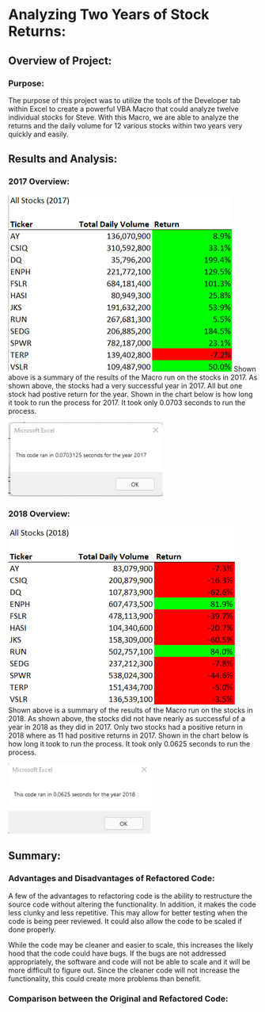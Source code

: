 # Analyzing Two Years of Stock Returns:

## Overview of Project:

### Purpose:
The purpose of this project was to utilize the tools of the Developer tab within Excel to create a powerful VBA Macro that could analyze twelve individual stocks for Steve. With this Macro, we are able to analyze the returns and the daily volume for 12 various stocks within two years very quickly and easily.

## Results and Analysis:

### 2017 Overview:
![This is an image](https://github.com/nbhatia1014/stock-analysis/blob/main/Resources/2017.png)
Shown above is a summary of the results of the Macro run on the stocks in 2017. As shown above, the stocks had a very successful year in 2017. All but one stock had postive return for the year. Shown in the chart below is how long it took to run the process for 2017. It took only 0.0703 seconds to run the process.

![This is an image](https://github.com/nbhatia1014/stock-analysis/blob/main/Resources/VBA_Challenge_2017.png)

### 2018 Overview:
![This is an image](https://github.com/nbhatia1014/stock-analysis/blob/main/Resources/2018.png)
Shown above is a summary of the results of the Macro run on the stocks in 2018. As shown above, the stocks did not have nearly as successful of a year in 2018 as they did in 2017. Only two stocks had a positive return in 2018 where as 11 had positive returns in 2017. Shown in the chart below is how long it took to run the process. It took only 0.0625 seconds to run the process.

![This is an image](https://github.com/nbhatia1014/stock-analysis/blob/main/Resources/VBA_Challenge_2018.png)

## Summary:

### Advantages and Disadvantages of Refactored Code:
A few of the advantages to refactoring code is the ability to restructure the source code without altering the functionality. In addition, it makes the code less clunky and less repetitive. This may allow for better testing when the code is being peer reviewed. It could also allow the code to be scaled if done properly.

While the code may be cleaner and easier to scale, this increases the likely hood that the code could have bugs. If the bugs are not addressed appropriately, the software and code will not be able to scale and it will be more difficult to figure out. Since the cleaner code will not increase the functionality, this could create more problems than benefit.

### Comparison between the Original and Refactored Code:
